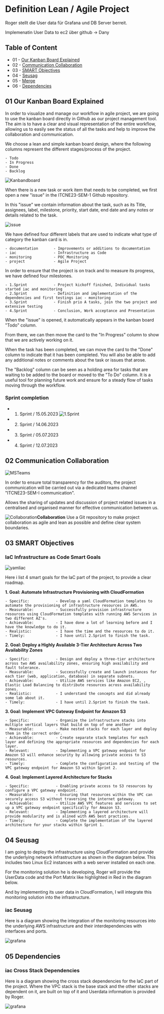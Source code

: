 Definition Lean / Agile Project
==== 

Roger stellt die User data für Grafana und DB Server berreit. 

Implemenatin User Data to ec2 über github -> Dany 

## Table of Content

* 01 - [Our Kanban Board Explained](#01-Our-Kanban-Board-Explained)
* 02 - [Communication Collaboration](#02-Communication-Collaboration)
* 03 - [SMART Objectives](#03-SMART-Objectives)
* 04 - [Seusag](#04-Seusag)
* 05 - [Merge ](#05-Merge)
* 06 - [Dependencies](#06-Dependencies)


## 01 Our Kanban Board Explained
In order to visualize and manage our workflow in agile project, we are going to use the kanban board directly in Github as our project management tool.
The aim is to have a clear and visual representation of the entire workflow, allowing us to easily see the status of all the tasks and help to improve the collaboration and communication. 

We choose a lean and simple kanban board design, where the following columns represent the different stages/process of the project.

```
- Todo
- In Progress
- Done 
- Backlog
```

![Kanbandboard](images/kanbanboard.png)

When there is a new task or work item that needs to be completed, we first open a new "issue" in the ITCNE23-SEM-1 Github repository. 

In this "issue" we contain information about the task, such as its Title, assignees, label, milestone, priority, start date, end date and any notes or details related to the task.

![issue](images/kanbanissue.png)

We have defined four different labels that are used to indicate what type of category the kanban card is in.

```
- documentation       - Improvements or additions to documentation 
- iac                 - Infrastructure as Code 
- monitoring          - POC Monitoring 
- project             - Agile Project 
```

In order to ensure that the project is on track and to measure its progress, we have defined four milestones.

```
- 1.Sprint            - Project kickoff finished, Individual tasks started iac and monitoring 
- 2.Sprint            - Definition and implementation of the dependencies and first testings iac - monitoring 
- 3.Sprint            - Finish prio A tasks, join the two project and extensive testing
- 4.Sprint            - Conclusion, Work acceptance and Presentation
```

When the "issue" is opened, it automatically appears in the kanban board "Todo" column.

From there, we can then move the card to the "In Progress" column to show that we are actively working on it.

When the task has been completed, we can move the card to the "Done" column to indicate that it has been completed. You will also be able to add any additional notes or comments about the task or issues that arose.

The "Backlog" column can be seen as a holding area for tasks that are waiting to be added to the board or moved to the "To Do" column. It is a useful tool for planning future work and ensure for a steady flow of tasks moving through the workflow. 

### Sprint completion
- 1. Sprint / 15.05.2023
![1.Sprint](images/sprint-1.png)

- 2. Sprint / 14.06.2023

- 3. Sprint / 05.07.2023

- 4. Sprint / 12.07.2023


## 02 Communication Collaboration

![MSTeams](images/msteams_logo.png)

In order to ensure total transparency for the auditors, the project communication will be carried out via a dedicated teams channel "ITCNE23-SEM-I communication".

Allows the sharing of updates and discussion of project related issues in a centralised and organised manner for effective communication between us.

![Collaboration](images/collaboration.png)**Collaboration**
Use a Git repository to make project collaboration as agile and lean as possible and define clear system boundaries.

## 03 SMART Objectives

###  IaC Infrastructure as Code Smart Goals

![yamliac](images/yaml_logo.png)

Here i list 4 smart goals for the IaC part of the project, to provide a clear roadmap.

**1. Goal: Automate Infrastructure Provisioning with CloudFormation**

```
- Specific:            - Develop a yaml CloudFormation templates to automate the provisioning of infrastructure resources in AWS. 
- Measurable:          - Successfully provision infrastructure resources using CloudFormation templates with running AWS Services in two different AZ's. 
- Achievable:          - I have done a lot of learning before and I have the knowledge to do it.
- Realistic:           - I have the time and the resources to do it.
- Timely:              - I have until 2.Sprint to finish the task.
```

**2. Goal: Deploy a Highly Available 3-Tier Architecture Across Two Availability Zones**

```
- Specific:            - Design and deploy a three-tier architecture across two AWS availability zones, ensuring high availability and fault tolerance. 
- Measurable:          - Successfully create and launch instances for each tier (web, application, database) in separate subnets.
- Achievable:          - Utilize AWS services like Amazon EC2, , Elastic Load Balancing to distribute resources across availability zones.
- Realistic:           - I understand the concepts and did already some lab about it.
- Timely:              - I have until 2.Sprint to finish the task.
```

**3. Goal: Implement VPC Gateway Endpoint for Amazon S3**

```
- Specific:            - Organize the infrastructure stacks into multiple vertical layers that build on top of one another
- Measurable:          - Make nested stacks for each layer and deploy them in the correct order.
- Achievable:          - Create separate stack templates for each layer and defining the appropriate resources and dependencies for each layer.
- Relevant:            - Implementing a VPC gateway endpoint for Amazon S3 will enhance security by allowing private access to S3 resources.
- Timely:              - Complete the configuration and testing of the VPC gateway endpoint for Amazon S3 within Sprint 2.
```

**4. Goal: Implement Layered Architecture for Stacks**

```
- Specific:            - Enabling private access to S3 resources by configure a VPC gateway endpoint. 
- Measurable:          - Ensuring that resources within the VPC can securely access S3 without traversing the internet gateway.
- Achievable:          - Utilize AWS VPC features and services to set up a VPC gateway endpoint specifically for Amazon S3.
- Relevant:            - Implementing a layered architecture will provide modularity and is alined with AWS best practices.
- Timely:              - Complete the implementation of the layered architecture for your stacks within Sprint 1. 
```

## 04 Seusag

I am going to deploy the infrastructure using CloudFormation and provide the underlying network infrastructure as shown in the diagram below.
This includes two Linux Ec2 instances with a web server installed on each one.

For the monitoring solution he is developing, Roger will provide the UserData code and the Port Matrix like highlighted in Red in the diagram below. 

And by implementing its user data in CloudFormation, I will integrate this monitoring solution into the infrastructure.

### iac Seusag

Here is a diagram showing the integration of the monitoring resources into the underlying AWS infrastructure and their interdependencies with interfaces and ports.

![grafana](images/infradepend.png)

## 05 Dependencies

### iac Cross Stack Dependencies

Here is a diagram showing the cross stack dependencies for the IaC part of the project.
Where the VPC stack is the base stack and the other stacks are dependent on it, are built on top of it and Userdata information is provided by Roger.

![grafana](images/cross_stack_dependencies.png)